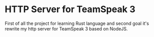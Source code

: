 # HTTP Server for TeamSpeak 3

First of all the project for learning Rust language and second goal it's rewrite my http server for TeamSpeak 3 based on NodeJS.